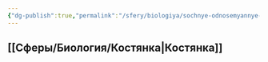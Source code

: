 ```yaml
---
{"dg-publish":true,"permalink":"/sfery/biologiya/sochnye-odnosemyannye-plody/","tags":["Ботаника"]}
---
```


## [[Сферы/Биология/Костянка\|Костянка]] 